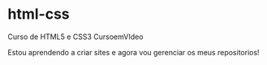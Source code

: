 # html-css
 Curso de HTML5 e CSS3 CursoemVIdeo

Estou aprendendo a criar sites e agora vou gerenciar os meus repositorios!